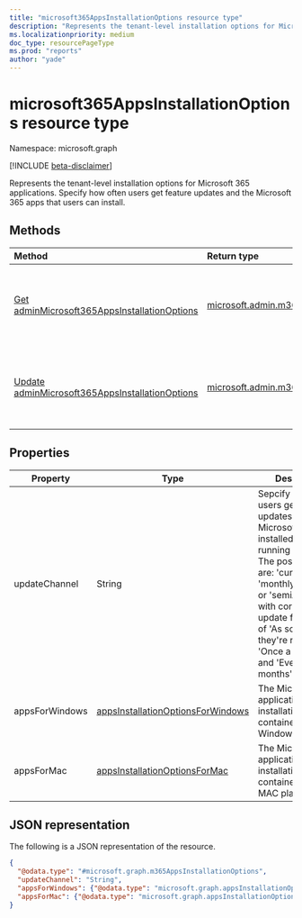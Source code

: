 ```yaml
---
title: "microsoft365AppsInstallationOptions resource type"
description: "Represents the tenant-level installation options for Microsoft 365 Applications."
ms.localizationpriority: medium
doc_type: resourcePageType
ms.prod: "reports"
author: "yade"
---
```


# microsoft365AppsInstallationOptions resource type

Namespace: microsoft.graph

[!INCLUDE [beta-disclaimer](../../includes/beta-disclaimer.md)]

Represents the tenant-level installation options for Microsoft 365 applications. Specify how often users get feature updates and the Microsoft 365 apps that users can install.

## Methods

|Method|Return type|Description|
|:---|:---|:---|
|[Get adminMicrosoft365AppsInstallationOptions](../api/adminmicrosoft365appsinstallationoptions-get.md)|[microsoft.admin.m365AppsInstallationOptions](../resources/m365appsInstallationoptions.md)|Get the tenant-level installation options for Microsoft 365 applications.|
|[Update adminMicrosoft365AppsInstallationOptions](../api/adminmicrosoft365appsinstallationoptions-update.md)|[microsoft.admin.m365AppsInstallationOptions](../resources/m365appsInstallationoptions.md)|Update tenant-level installation options for Microsoft 365 applications.|

## Properties

| Property       | Type           | Description                                 |
| -------------- | -------------- | ------------------------------------------- |
| updateChannel | String | Sepcify how often users get feature updates for Microsoft 365 apps installed on devices running Windows. The possible values are: 'current', 'monthlyEnterprise', or 'semiAnnual', with corresponding update frequencies of 'As soon as they're ready', 'Once a month', and 'Every six months'. |
| appsForWindows | [appsInstallationOptionsForWindows](../resources/appsInstallationOptionsForWindows.md) | The Microsoft 365 applications installation options container object for Windows platform. |
| appsForMac | [appsInstallationOptionsForMac](../resources/appsInstallationOptionsForMac.md) | The Microsoft 365 applications installation options container object for MAC platform. |

## JSON representation

The following is a JSON representation of the resource.
<!-- {
  "blockType": "resource",
  "@odata.type": "microsoft.graph.m365AppsInstallationOptions",
  "baseType": "microsoft.graph.entity",
  "openType": false
}
-->
``` json
{
  "@odata.type": "#microsoft.graph.m365AppsInstallationOptions",
  "updateChannel": "String",
  "appsForWindows": {"@odata.type": "microsoft.graph.appsInstallationOptionsForWindows"},
  "appsForMac": {"@odata.type": "microsoft.graph.appsInstallationOptionsForMac"}
}
```
